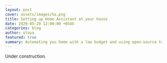 ```yaml
---
layout: post
cover: assets/images/ha.png
title: Setting up Home Assistant at your house
date: 2020-05-20 12:00:00 +0545
categories: blog
author: olaya
featured: true
summary: Automating you home with a low budget and using open-source tools
---
```


Under construction.
